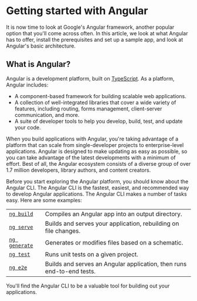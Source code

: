 # Getting started with Angular

It is now time to look at Google's Angular framework, another popular option that you'll come across often. In this article, we look at what Angular has to offer, install the prerequisites and set up a sample app, and look at Angular's basic architecture.

## What is Angular?

Angular is a development platform, built on [TypeScript](https://www.typescriptlang.org/). As a platform, Angular includes:

* A component-based framework for building scalable web applications.
* A collection of well-integrated libraries that cover a wide variety of features, including routing, forms management, client-server communication, and more.
* A suite of developer tools to help you develop, build, test, and update your code.

When you build applications with Angular, you're taking advantage of a platform that can scale from single-developer projects to enterprise-level applications. Angular is designed to make updating as easy as possible, so you can take advantage of the latest developments with a minimum of effort. Best of all, the Angular ecosystem consists of a diverse group of over 1.7 million developers, library authors, and content creators.

Before you start exploring the Angular platform, you should know about the Angular CLI. The Angular CLI is the fastest, easiest, and recommended way to develop Angular applications. The Angular CLI makes a number of tasks easy. Here are some examples:

|     |     |
| --- | --- |
| [`ng build`](https://angular.io/cli/build) | Compiles an Angular app into an output directory. |
| [`ng serve`](https://angular.io/cli/serve) | Builds and serves your application, rebuilding on file changes. |
| [`ng generate`](https://angular.io/cli/generate) | Generates or modifies files based on a schematic. |
| [`ng test`](https://angular.io/cli/test) | Runs unit tests on a given project. |
| [`ng e2e`](https://angular.io/cli/e2e) | Builds and serves an Angular application, then runs end-to-end tests. |

You'll find the Angular CLI to be a valuable tool for building out your applications.